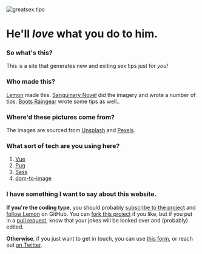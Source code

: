 ![greatsex.tips](https://greatsex.tips/svg/logo-wide.svg)
# He'll *love* what you do to him.

### So what's this?
This is a site that generates new and exiting sex tips just for *you!*

### Who made this?
[Lemon](http://ahoylemon.xyz) made this. [Sanguinary Novel](https://twitter.com/AberrantWhimsy) did the imagery and wrote a number of tips. [Boots Raingear](https://thefpl.us/meet/boots-raingear) wrote some tips as well..

### Where'd these pictures come from?
The images are sourced from [Unsplash](https://unsplash.com) and [Pexels](https://www.pexels.com/).

### What sort of tech are you using here?
1. [Vue](https://github.com/vuejs/vue)
2. [Pug](https://github.com/pugjs/pug)
3. [Sass](https://github.com/sass/sass)
4. [dom-to-image](https://github.com/tsayen/dom-to-image)

### I have something I want to say about this website.
**If you're the coding type**, you should probably [subscribe to the project](https://github.com/AhoyLemon/greatsex.tips/subscription) and [follow Lemon](https://github.com/AhoyLemon) on GitHub. You can [fork this project](https://github.com/AhoyLemon/greatsex.tips/fork) if you like, but if you put in a [pull request](https://github.com/AhoyLemon/greatsex.tips/pull/new/master), know that your jokes will be looked over and (probably) edited.

**Otherwise**, if you just want to get in touch, you can use [this form](https://goo.gl/forms/e1fJU67sQdC3BIrn1), or reach out [on Twitter](https://twitter.com/AhoyLemon).